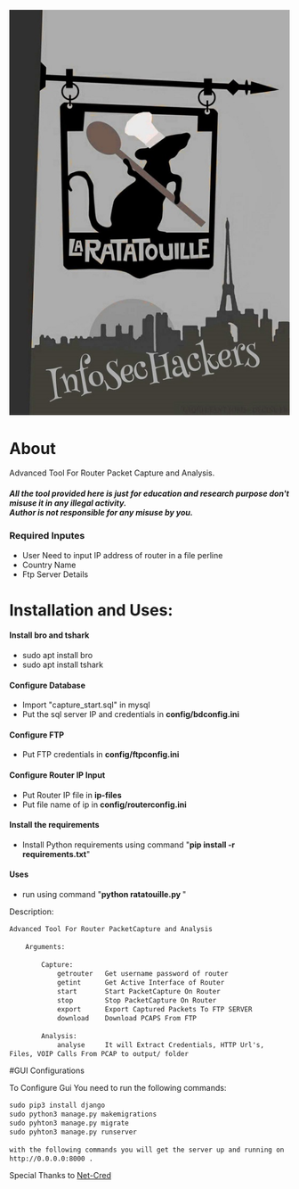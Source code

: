 ![](/images/ratatouille.jpg)
# About

Advanced Tool For Router Packet Capture and Analysis.

<h5> All the tool provided here is just for education and research purpose don't misuse it in any illegal activity.<br>Author is not responsible for any misuse by you.</h5>

<h3> Required Inputes </h3>
<ul>
	<li>User Need to input IP address of router in a file perline </li>
	<li>Country Name </li>
	<li>Ftp Server Details</li>
</ul>

# Installation and Uses:

<h4> Install bro and tshark </h4>
<ul>
	<li>sudo apt install bro</li>
	<li>sudo apt install tshark</li>
</ul>

<h4> Configure Database </h4>
<ul>
	<li>Import "capture_start.sql" in mysql</li>
	<li>Put the sql server IP and credentials in <b>config/bdconfig.ini</b></li>
</ul>
<h4> Configure FTP </h4>
<ul>
	<li>Put FTP credentials in <b>config/ftpconfig.ini</b> </li>
</ul>
<h4> Configure Router IP Input </h4>
<ul>
	<li>Put Router IP file in <b>ip-files</b> </li>
	<li>Put file name of ip in <b>config/routerconfig.ini</b> </li>
</ul>
<h4> Install the requirements </h4>
<ul>
	<li>Install Python requirements using command "<b>pip install -r requirements.txt</b>" </b> </li>
</ul>

<h4>Uses</h4>
<ul>
	<li>run using command "<b>python ratatouille.py </b>" </li>
</ul>

Description:

    Advanced Tool For Router PacketCapture and Analysis

        Arguments:
        
            Capture:
                getrouter   Get username password of router
                getint      Get Active Interface of Router
                start       Start PacketCapture On Router
                stop        Stop PacketCapture On Router
                export      Export Captured Packets To FTP SERVER
                download    Download PCAPS From FTP
                
            Analysis:
                analyse 	It will Extract Credentials, HTTP Url's, Files, VOIP Calls From PCAP to output/ folder
		
#GUI Configurations

To Configure Gui You need to run the following commands:
	
	sudo pip3 install django
	sudo python3 manage.py makemigrations
	sudo pyhton3 manage.py migrate
	sudo pyhton3 manage.py runserver
	
	with the following commands you will get the server up and running on http://0.0.0.0:8000 .



Special Thanks to [Net-Cred](https://github.com/DanMcInerney/net-creds)
